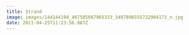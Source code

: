```yaml
---
title: Strand
image: images/144144194_467505667965333_3487896555732984173_n.jpg
date: 2021-04-25T11:23:56.887Z
---
```

